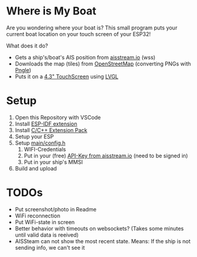 # Where is My Boat
Are you wondering where your boat is? This small program puts your current boat location on your touch screen of your ESP32!

What does it do?

* Gets a ship's/boat's AIS position from [aisstream.io](https://aisstream.io/) (wss)
* Downloads the map (tiles) from [OpenStreetMap](https://www.openstreetmap.org) (converting PNGs with [Pngle](https://github.com/kikuchan/pngle))
* Puts it on a [4.3" TouchScreen](https://www.waveshare.com/esp32-s3-touch-lcd-4.3.htm) using [LVGL](https://lvgl.io/)

# Setup

1. Open this Repository with VSCode
2. Install [ESP-IDF extension](https://marketplace.visualstudio.com/items?itemName=espressif.esp-idf-extension)
3. Install [C/C++ Extension Pack](https://marketplace.visualstudio.com/items?itemName=ms-vscode.cpptools-extension-pack)
4. Setup your ESP
5. Setup [main/config.h](main/config.h)
    1. WIFI-Credentials
    2. Put in your (free) [API-Key from aisstream.io](https://aisstream.io/apikeys) (need to be signed in)
    3. Put in your ship's MMSI
5. Build and upload

# TODOs

* Put screenshot/photo in Readme
* WiFi reconnection
* Put WiFi-state in screen
* Better behavior with timeouts on websockets? (Takes some minutes until valid data is reeived)
* AISSteam can not show the most recent state. Means: If the ship is not sending info, we can't see it
